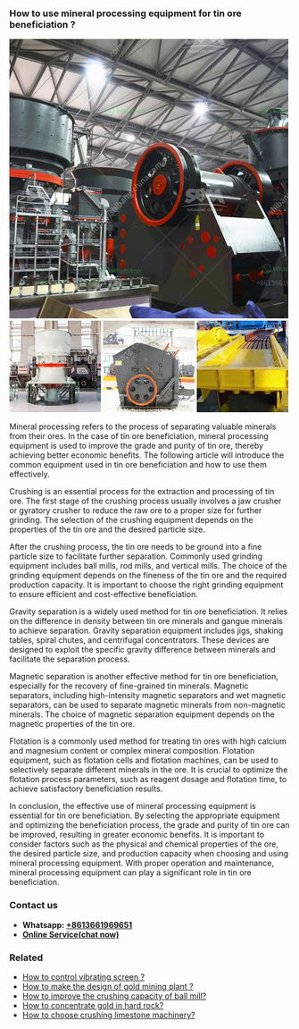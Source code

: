 <h3>How to use mineral processing equipment for tin ore beneficiation ?</h3><img src='1701746042.jpg' alt=''><p>Mineral processing refers to the process of separating valuable minerals from their ores. In the case of tin ore beneficiation, mineral processing equipment is used to improve the grade and purity of tin ore, thereby achieving better economic benefits. The following article will introduce the common equipment used in tin ore beneficiation and how to use them effectively.</p><p>Crushing is an essential process for the extraction and processing of tin ore. The first stage of the crushing process usually involves a jaw crusher or gyratory crusher to reduce the raw ore to a proper size for further grinding. The selection of the crushing equipment depends on the properties of the tin ore and the desired particle size.</p><p>After the crushing process, the tin ore needs to be ground into a fine particle size to facilitate further separation. Commonly used grinding equipment includes ball mills, rod mills, and vertical mills. The choice of the grinding equipment depends on the fineness of the tin ore and the required production capacity. It is important to choose the right grinding equipment to ensure efficient and cost-effective beneficiation.</p><p>Gravity separation is a widely used method for tin ore beneficiation. It relies on the difference in density between tin ore minerals and gangue minerals to achieve separation. Gravity separation equipment includes jigs, shaking tables, spiral chutes, and centrifugal concentrators. These devices are designed to exploit the specific gravity difference between minerals and facilitate the separation process.</p><p>Magnetic separation is another effective method for tin ore beneficiation, especially for the recovery of fine-grained tin minerals. Magnetic separators, including high-intensity magnetic separators and wet magnetic separators, can be used to separate magnetic minerals from non-magnetic minerals. The choice of magnetic separation equipment depends on the magnetic properties of the tin ore.</p><p>Flotation is a commonly used method for treating tin ores with high calcium and magnesium content or complex mineral composition. Flotation equipment, such as flotation cells and flotation machines, can be used to selectively separate different minerals in the ore. It is crucial to optimize the flotation process parameters, such as reagent dosage and flotation time, to achieve satisfactory beneficiation results.</p><p>In conclusion, the effective use of mineral processing equipment is essential for tin ore beneficiation. By selecting the appropriate equipment and optimizing the beneficiation process, the grade and purity of tin ore can be improved, resulting in greater economic benefits. It is important to consider factors such as the physical and chemical properties of the ore, the desired particle size, and production capacity when choosing and using mineral processing equipment. With proper operation and maintenance, mineral processing equipment can play a significant role in tin ore beneficiation.</p><h3>Contact us</h3><ul><li><strong>Whatsapp:&nbsp;<a href="https://wa.me/8613661969651">+8613661969651</a></strong></li><li><a href="https://swt.shibang-china.com/?git&amp;zhl&amp;How to use mineral processing equipment for tin ore beneficiation "><strong>Online Service(chat now)</strong></a></li></ul><h3>Related</h3><ul><li><a href='How to control vibrating screen .md'>How to control vibrating screen ?</a></li><li><a href='How to make the design of gold mining plant .md'>How to make the design of gold mining plant ?</a></li><li><a href='How to improve the crushing capacity of ball mill.md'>How to improve the crushing capacity of ball mill?</a></li><li><a href='How to concentrate gold in hard rock.md'>How to concentrate gold in hard rock?</a></li><li><a href='How to choose crushing limestone machinery.md'>How to choose crushing limestone machinery?</a></li></ul>
